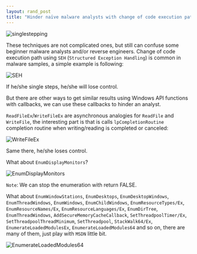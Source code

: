 ```yaml
---
layout: rand_post
title: "Hinder naïve malware analysts with change of code execution path"
---
```

![singlestepping](https://user-images.githubusercontent.com/16405698/35236536-20a5a44a-ffc1-11e7-8343-e07c9f088ad9.gif)

These techniques are not complicated ones, but still can confuse some beginner malware analysts and/or reverse engineers.
Change of code execution path using `SEH` (`Structured Exception Handling`) is common in malware samples, a simple example is following:

![SEH](https://user-images.githubusercontent.com/16405698/35212384-5f807558-ff73-11e7-9814-f9c482c62ef1.PNG)

If he/she single steps, he/she will lose control.

But there are other ways to get similar results using Windows API functions with callbacks, we can use these callbacks to hinder an analyst.

`ReadFileEx`/`WriteFileEx` are asynchronous analogies for `ReadFile` and `WriteFile`, the interesting part is that is calls `lpCompletionRoutine` completion routine when writing/reading is completed or canceled:

![WriteFileEx](https://user-images.githubusercontent.com/16405698/35212457-a5f20a56-ff73-11e7-8a0c-fb1eeb19bf33.gif)

<script src="https://gist.github.com/anonymous/68e98968e53be7aa2da68d9a8cd5e91a.js"></script>

Same there, he/she loses control.

What about `EnumDisplayMonitors`? 

![EnumDisplayMonitors](https://user-images.githubusercontent.com/16405698/35212481-bbf9d86a-ff73-11e7-8bf8-c70315685754.gif)

`Note`: We can stop the enumeration with return FALSE.


What about `EnumWindowStations`, `EnumDesktops`, `EnumDesktopWindows`, `EnumThreadWindows`, `EnumWindows`, `EnumChildWindows`, `EnumResourceTypes/Ex`, `EnumResourceNames/Ex`, `EnumResourceLanguages/Ex`, `EnumDirTree`, `EnumThreadWindows`, `AddSecureMemoryCacheCallback`, `SetThreadpoolTimer/Ex`, `SetThreadpoolThreadMinimum`, `SetThreadpool`, `StackWalk64/Ex`, `EnumerateLoadedModulesEx`, `EnumerateLoadedModules64`  and so on, there are many of them, just play with `MSDN` little bit.

![EnumerateLoadedModules64](https://user-images.githubusercontent.com/16405698/35212488-c5a45d0e-ff73-11e7-9147-0d0707ff7754.gif)

<script src="https://gist.github.com/anonymous/c4e3d4499cb3f4ecceac6d7dd70c60f6.js"></script>